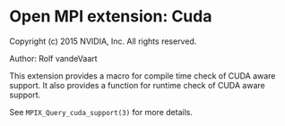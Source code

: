 # Open MPI extension: Cuda

Copyright (c) 2015 NVIDIA, Inc.  All rights reserved.

Author: Rolf vandeVaart

This extension provides a macro for compile time check of CUDA aware
support.  It also provides a function for runtime check of CUDA aware
support.

See `MPIX_Query_cuda_support(3)` for more details.

